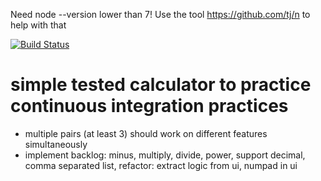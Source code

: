 Need node --version lower than 7!
Use the tool https://github.com/tj/n to help with that

[![Build Status](https://travis-ci.org/jacdevos/continuous-integration-kata.svg?branch=master)](https://travis-ci.org/jacdevos/continuous-integration-kata)

# simple tested calculator to practice continuous integration practices
- multiple pairs (at least 3) should work on different features simultaneously
- implement backlog: minus, multiply, divide, power, support decimal, comma separated list, refactor: extract logic from ui, numpad in ui
